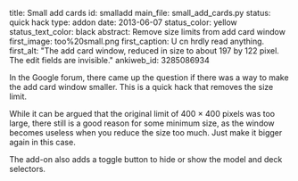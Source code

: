 title: Small add cards
id: smalladd
main_file: small_add_cards.py
status: quick hack
type: addon
date: 2013-06-07
status_color: yellow
status_text_color: black
abstract: Remove size limits from add card window
first_image: too%20small.png
first_caption: U cn hrdly read anything.
first_alt: "The add card window, reduced in size to about 197 by 122
pixel. The edit fields are invisible."
ankiweb_id: 3285086934

In the Google forum, there came up the question if there was a way to
make the add card window smaller. This is a quick hack that removes
the size limit.

While it can be argued that the original limit of 400 &times; 400
pixels was too large, there still is a good reason for some minimum
size, as the window becomes useless when you reduce the size too
much. Just make it bigger again in this case.

The add-on also adds a toggle button to hide or show the model and
deck selectors.

